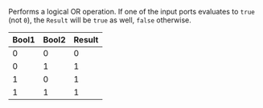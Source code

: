 Performs a logical OR operation. If one of the input ports evaluates to `true` (not `0`), the `Result` will be `true` as well, `false` otherwise.

| Bool1 | Bool2 | Result |
|-------|-------|--------|
| 0     | 0     | 0      |
| 0     | 1     | 1      |
| 1     | 0     | 1      |
| 1     | 1     | 1      |

